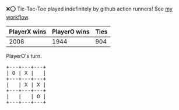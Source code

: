 :x::o: Tic-Tac-Toe played indefinitely by github action runners! See [my workflow](.github/workflows/play.yaml).

|PlayerX wins|PlayerO wins|Ties|
|-|-|-|
|2008|1944|904|

PlayerO's turn.

<pre>
+---+---+---+
| O | X |   |
+---+---+---+
|   | X | X |
+---+---+---+
|   |   | O |
+---+---+---+
</pre>